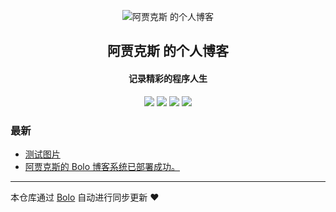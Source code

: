 <p align="center"><img alt="阿贾克斯 的个人博客" src="https://pic.stackoverflow.wiki/uploadImages/114/246/231/87/2020/06/06/16/41/3e4a3ce8-8882-4258-9860-a337bf859605.png"></p><h2 align="center">
阿贾克斯 的个人博客
</h2>

<h4 align="center">记录精彩的程序人生</h4>
<p align="center"><a title="阿贾克斯 的个人博客" target="_blank" href="https://github.com/BreakerSAMA/bolo-blog"><img src="https://img.shields.io/github/last-commit/BreakerSAMA/bolo-blog.svg?style=flat-square&color=FF9900"></a>
<a title="GitHub repo size in bytes" target="_blank" href="https://github.com/BreakerSAMA/bolo-blog"><img src="https://img.shields.io/github/repo-size/BreakerSAMA/bolo-blog.svg?style=flat-square"></a>
<a title="Bolo Version" target="_blank" href="https://github.com/adlered/bolo-solo"><img src="https://img.shields.io/badge/bolo-v2.0 稳定版-f1e05a.svg?style=flat-square&color=blueviolet"></a>
<a title="Hits" target="_blank" href="https://github.com/88250/hits"><img src="https://hits.b3log.org/BreakerSAMA/bolo-blog.svg"></a></p>

### 最新

* [测试图片](http://blog.skter.cn/articles/2020/09/03/1599063245653.html)
* [阿贾克斯的 Bolo 博客系统已部署成功。](http://blog.skter.cn/hello-bolo)



---

本仓库通过 [Bolo](https://github.com/adlered/bolo-solo) 自动进行同步更新 ❤️ 